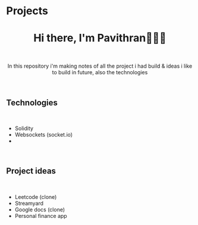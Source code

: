 # Projects

<h1 align="center">Hi there, I'm Pavithran👨🏻‍💻</h1>

<br/>

<p align="center"> In this repository i'm making notes of all the project i had build & ideas i like to build in future, also the technologies</p>

<br/>

<h2>Technologies</h2>

<br/>

<ul>
  <li>Solidity</li>
  <li>Websockets (socket.io)</li>
  <li></li>
</ul>

<br/>

<h2>Project ideas</h2>

<br/>

<ul>
  <li>Leetcode (clone)</li>
  <li>Streamyard</li>
  <li>Google docs (clone)</li>
  <li>Personal finance app</li>
</ul>
